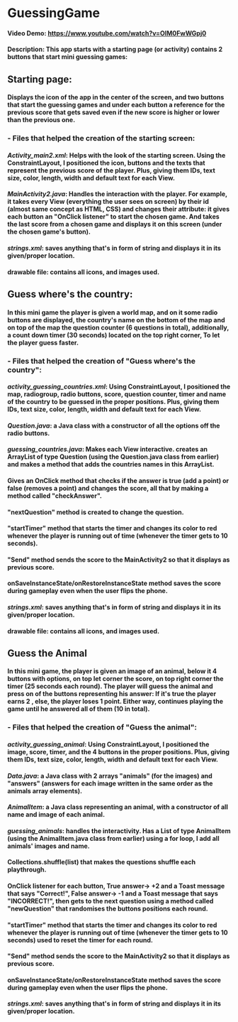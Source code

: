 # GuessingGame
#### Video Demo:  <https://www.youtube.com/watch?v=OIM0FwWGpj0>
#### Description: This app starts with a starting page (or activity) contains 2 buttons that start mini guessing games:
## Starting page:
#### Displays the icon of the app in the center of the screen, and two buttons that start the guessing games and under each button a reference for the previous score that gets saved even if the new score is higher or lower than the previous one.
### - Files that helped the creation of the starting screen:
#### *Activity_main2.xml*: Helps with the look of the starting screen. Using the ConstraintLayout, I positioned the icon, buttons and the texts that represent the previous score of the player. Plus, giving them IDs, text size, color, length, width and default text for each View.
#### *MainActivity2.java*: Handles the interaction with the player. For example, it takes every View (everything the user sees on screen) by their id (almost same concept as HTML, CSS) and changes their attribute: it gives each button an "OnClick listener" to start the chosen game. And takes the last score from a chosen game and displays it on this screen (under the chosen game's button).
#### *strings.xml*: saves anything that's in form of string and displays it in its given/proper location.
#### drawable file: contains all icons, and images used.
## Guess where's the country:
#### In this mini game the player is given a world map, and on it some radio buttons are displayed, the country's name on the bottom of the map and on top of the map the question counter (6 questions in total), additionally, a count down timer (30 seconds) located on the top right corner, To let the player guess faster.
### - Files that helped the creation of "Guess where's the country":
#### *activity_guessing_countries.xml*: Using ConstraintLayout, I positioned the map, radiogroup, radio buttons, score, question counter, timer and name of the country to be guessed in the proper positions. Plus, giving them IDs, text size, color, length, width and default text for each View.
#### *Question.java*: a Java class with a constructor of all the options off the radio buttons.
#### *guessing_countries.java*: Makes each View interactive. creates an ArrayList of type Question (using the Question.java class from earlier) and makes a method that adds the countries names in this ArrayList. 
#### Gives an OnClick method that checks if the answer is true (add a point) or false (removes a point) and changes the score, all that by making a method called "checkAnswer". 
#### "nextQuestion" method is created to change the question.
#### "startTimer" method that starts the timer and changes its color to red whenever the player is running out of time (whenever the timer gets to 10 seconds).
#### "Send" method sends the score to the MainActivity2 so that it displays as previous score.
#### onSaveInstanceState/onRestoreInstanceState method saves the score during gameplay even when the user flips the phone.
#### *strings.xml*: saves anything that's in form of string and displays it in its given/proper location.
#### drawable file: contains all icons, and images used.
## Guess the Animal
#### In this mini game, the player is given an image of an animal, below it 4 buttons with options, on top let corner the score, on top right corner the timer (25 seconds each round). The player will guess the animal and press on of the buttons representing his answer: If it's true the player earns 2 , else, the player loses 1 point. Either way, continues playing the game until he answered all of them (10 in total).
### - Files that helped the creation of "Guess the animal": 
#### *activity_guessing_animal*: Using ConstraintLayout, I positioned the image, score, timer, and the 4 buttons in the proper positions. Plus, giving them IDs, text size, color, length, width and default text for each View.
#### *Data.java*: a Java class with 2 arrays "animals" (for the images) and "answers" (answers for each image written in the same order as the animals array elements).
#### *AnimalItem*: a Java class representing an animal, with a constructor of all name and image of each animal.
#### *guessing_animals*: handles the interactivity. Has a List of type AnimalItem (using the AnimalItem.java class from earlier) using a for loop, I add all animals' images and name.
#### Collections.shuffle(list) that makes the questions shuffle each playthrough.
#### OnClick listener for each button, True answer-> +2 and a Toast message that says "Correct!", False answer-> -1 and a Toast message that says "INCORRECT!", then gets to the next question using a method called "newQuestion" that randomises the buttons positions each round.
#### "startTimer" method that starts the timer and changes its color to red whenever the player is running out of time (whenever the timer gets to 10 seconds) used to reset the timer for each round.
#### "Send" method sends the score to the MainActivity2 so that it displays as previous score.
#### onSaveInstanceState/onRestoreInstanceState method saves the score during gameplay even when the user flips the phone.
#### *strings.xml*: saves anything that's in form of string and displays it in its given/proper location.
